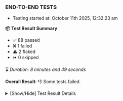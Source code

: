 ### END-TO-END TESTS

- Testing started at: October 11th 2025, 12:32:23 am

**📦 Test Result Summary**

- ✅ 88 passed
- ❌ 1 failed
- ⚠️ 2 flaked
- ⏩ 0 skipped

⌛ _Duration: 8 minutes and 49 seconds_

**Overall Result**: 👎 Some tests failed.



<details>
    <summary>[Show/Hide] Test Result Details</summary>
    <div markdown="1">

| Test | Browser | Test Case | Tags | Result |
| :---: | :---: | :--- | :---: | :---: |
| 1 | chromium-meshery-provider | deploys a published design to a connected cluster |  | ❌ |
| 2 | chromium-local-provider | imports design via File |  | ⚠️ |
| 3 | chromium-local-provider | Transition to not found state and then back to connected state |  | ⚠️ |

</div>
</details>


<!-- To see the full report, please visit our CI/CD pipeline with reporter. -->